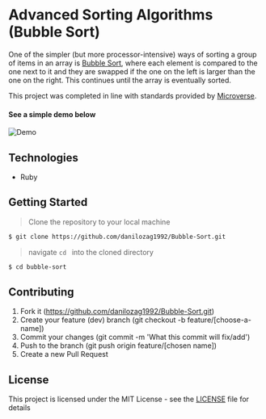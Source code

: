 # Advanced Sorting Algorithms (Bubble Sort)
One of the simpler (but more processor-intensive) ways of sorting a group of items in an array is [Bubble Sort](https://en.wikipedia.org/wiki/Bubble_sort), 
where each element is compared to the one next to it and they are swapped if the one on the left is larger than the one on the right. 
This continues until the array is eventually sorted. 

This project was completed in line with standards provided by [Microverse](https://www.microverse.org/ "The Global School for Remote Software Developers!").

#### See a simple demo below

![Demo](https://upload.wikimedia.org/wikipedia/commons/0/06/Bubble-sort.gif)

## Technologies

- Ruby


## Getting Started

> Clone the repository to your local machine

```sh
$ git clone https://github.com/danilozag1992/Bubble-Sort.git
```

> navigate ```cd ``` into the cloned directory

```sh
$ cd bubble-sort
```

## Contributing

1. Fork it (https://github.com/danilozag1992/Bubble-Sort.git)
2. Create your feature (dev) branch (git checkout -b feature/[choose-a-name])
3. Commit your changes (git commit -m 'What this commit will fix/add')
4. Push to the branch (git push origin feature/[chosen name])
5. Create a new Pull Request

## License

This project is licensed under the MIT License - see the [LICENSE](./LICENSE.md) file for details

